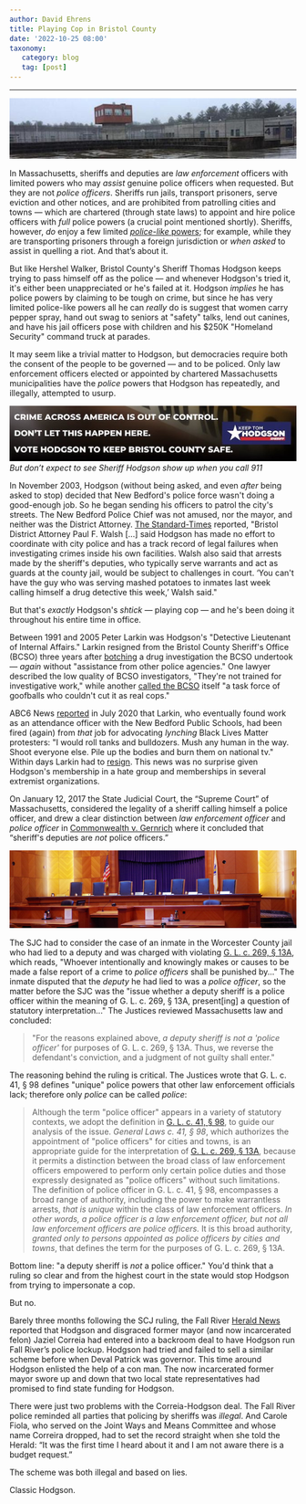 ```yaml
---
author: David Ehrens
title: Playing Cop in Bristol County
date: '2022-10-25 08:00'
taxonomy:
   category: blog
   tag: [post]
---
```

---
 
![](dartmouth.jpg)

In Massachusetts, sheriffs and deputies are *law enforcement* officers with limited powers who may *assist* genuine police officers when requested. But they are not *police officers*. Sheriffs run jails, transport prisoners, serve eviction and other notices, and are prohibited from patrolling cities and towns — which are chartered (through state laws) to appoint and hire police officers with *full* police powers (a crucial point mentioned shortly). Sheriffs, however, *do* enjoy a few limited *[police-like](https://malegislature.gov/Laws/GeneralLaws/PartIV/TitleII/Chapter279/Section38)*[ powers](https://malegislature.gov/Laws/GeneralLaws/PartIV/TitleII/Chapter279/Section38); for example, while they are transporting prisoners through a foreign jurisdiction or *when asked* to assist in quelling a riot. And that’s about it.

But like Hershel Walker, Bristol County's Sheriff Thomas Hodgson keeps trying to pass himself off as the police — and whenever Hodgson's tried it, it's either been unappreciated or he's failed at it. Hodgson *implies* he has police powers by claiming to be tough on crime, but since he has very limited police-like powers all he can *really* do is suggest that women carry pepper spray, hand out swag to seniors at "safety" talks, lend out canines, and have his jail officers pose with children and his $250K "Homeland Security" command truck at parades.

It may seem like a trivial matter to Hodgson, but democracies require both the consent of the people to be governed — and to be policed. Only law enforcement officers elected or appointed by chartered Massachusetts municipalities have the *police* powers that Hodgson has repeatedly, and illegally, attempted to usurp.

![](mantra.jpg)
*But don’t expect to see Sheriff Hodgson show up when you call 911*

In November 2003, Hodgson (without being asked, and even *after* being asked to stop) decided that New Bedford's police force wasn't doing a good-enough job. So he began sending his officers to patrol the city's streets. The New Bedford Police Chief was not amused, nor the mayor, and neither was the District Attorney. [The Standard-Times](https://archive.boston.com/news/local/articles/2003/09/26/city_county_sheriff_in_turf_tussle/) reported, "Bristol District Attorney Paul F. Walsh […] said Hodgson has made no effort to coordinate with city police and has a track record of legal failures when investigating crimes inside his own facilities. Walsh also said that arrests made by the sheriff's deputies, who typically serve warrants and act as guards at the county jail, would be subject to challenges in court. ‘You can't have the guy who was serving mashed potatoes to inmates last week calling himself a drug detective this week,’ Walsh said."

But that's *exactly* Hodgson's *shtick* — playing cop — and he's been doing it throughout his entire time in office.

Between 1991 and 2005 Peter Larkin was Hodgson's "Detective Lieutenant of Internal Affairs." Larkin resigned from the Bristol County Sheriff's Office (BCSO) three years after [botching](https://www.southcoasttoday.com/story/news/2002/11/22/deputies-criticized-as-case-unravels/50453290007/) a drug investigation the BCSO undertook — *again* without "assistance from other police agencies." One lawyer described the low quality of BCSO investigators, "They're not trained for investigative work," while another [called the BCSO](https://www.southcoasttoday.com/story/news/2002/10/09/fbi-mello-set-bounty-on/52942286007/) itself "a task force of goofballs who couldn't cut it as real cops."

ABC6 News [reported](https://www.abc6.com/former-new-bedford-public-school-employee-fired-over-comments-made-on-social-media/) in July 2020 that Larkin, who eventually found work as an attendance officer with the New Bedford Public Schools, had been fired (again) from *that* job for advocating *lynching* Black Lives Matter protesters: "I would roll tanks and bulldozers. Mush any human in the way. Shoot everyone else. Pile up the bodies and burn them on national tv." Within days Larkin had to [resign](https://wbsm.com/report-new-bedford-public-school-staffer-resigns-following-facebook-post/). This news was no surprise given Hodgson's membership in a hate group and memberships in several extremist organizations.

On January 12, 2017 the State Judicial Court, the “Supreme Court” of Massachusetts, considered the legality of a sheriff calling himself a police officer, and drew a clear distinction between *law enforcement officer* and *police officer* in [Commonwealth v. Gernrich](https://www.leagle.com/decision/inmaco20170112199) where it concluded that “sheriff's deputies are *not* police officers.”

![](sjc.jpg)

The SJC had to consider the case of an inmate in the Worcester County jail who had lied to a deputy and was charged with violating [G. L. c. 269, § 13A](https://malegislature.gov/Laws/GeneralLaws/PartIV/TitleI/Chapter269/Section13A), which reads, "Whoever intentionally and knowingly makes or causes to be made a false report of a crime to *police officers* shall be punished by..." The inmate disputed that the *deputy* he had lied to was a *police officer*, so the matter before the SJC was the "issue whether a deputy sheriff is a police officer within the meaning of G. L. c. 269, § 13A, present[ing] a question of statutory interpretation..." The Justices reviewed Massachusetts law and concluded:

> "For the reasons explained above, *a deputy sheriff is not a 'police officer'* for purposes of G. L. c. 269, § 13A. Thus, we reverse the defendant's conviction, and a judgment of not guilty shall enter."

The reasoning behind the ruling is critical. The Justices wrote that G. L. c. 41, § 98 defines "unique" police powers that other law enforcement officials lack; therefore only *police* can be called *police*:

> Although the term "police officer" appears in a variety of statutory contexts, we adopt the definition in [G. L. c. 41, § 98](https://malegislature.gov/Laws/GeneralLaws/PartI/TitleVII/Chapter41/Section98), to guide our analysis of the issue. *General Laws c. 41, § 98*, which authorizes the appointment of "police officers" for cities and towns, is an appropriate guide for the interpretation of [G. L. c. 269, § 13A](https://malegislature.gov/Laws/GeneralLaws/PartIV/TitleI/Chapter269/Section13A), because it permits a distinction between the broad class of law enforcement officers empowered to perform only certain police duties and those expressly designated as "police officers" without such limitations. The definition of police officer in G. L. c. 41, § 98, encompasses a broad range of authority, including the power to make warrantless arrests, *that is unique* within the class of law enforcement officers. *In other words, a police officer is a law enforcement officer, but not all law enforcement officers are police officers.* It is this broad authority, *granted only to persons appointed as police officers by cities and towns*, that defines the term for the purposes of G. L. c. 269, § 13A.

Bottom line: "a deputy sheriff is *not* a police officer." You'd think that a ruling so clear and from the highest court in the state would stop Hodgson from trying to impersonate a cop.

But no.

Barely three months following the SCJ ruling, the Fall River [Herald News](https://www.heraldnews.com/story/news/politics/county/2017/04/20/correia-s-plan-to-increase/21336722007/) reported that Hodgson and disgraced former mayor (and now incarcerated felon) Jaziel Correia had entered into a backroom deal to have Hodgson run Fall River’s police lockup. Hodgson had tried and failed to sell a similar scheme before when Deval Patrick was governor. This time around Hodgson enlisted the help of a con man. The now incarcerated former mayor swore up and down that two local state representatives had promised to find state funding for Hodgson.

There were just two problems with the Correia-Hodgson deal. The Fall River police reminded all parties that policing by sheriffs was *illegal*. And Carole Fiola, who served on the Joint Ways and Means Committee and whose name Correira dropped, had to set the record straight when she told the Herald: “It was the first time I heard about it and I am not aware there is a budget request.”

The scheme was both illegal and based on lies.

Classic Hodgson.
